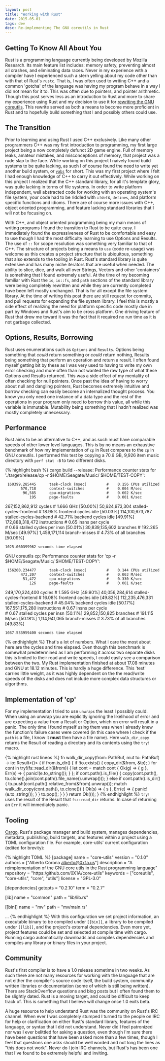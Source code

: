 ```yaml
---
layout: post
title: "Working with Rust"
date: 2015-05-01
tags: dev
desc: Re-implementing The GNU coreutils in Rust
---
```


## Getting To Know All About You

Rust is a programming language currently being developed by Mozilla Research.
Its main feature list includes: memory safety, preventing almost all crashes,
and eliminating data races. Never in my experience with a compiler have I
experienced such a stern yelling about my code other than with that of Rust's
`rustc`. That is, I was often used to writing C++ and a common 'gotcha' of the
language was having my program behave in a way I did not mean for it to. This
was often due to pointers, and pointer arithmetic. Though this post serves less
as an introduction to Rust and more to share my experience using Rust and my
decision to use it for [rewriting the GNU
coreutils](https://github.com/0X1A/core-utils). This rewrite served as both a
means to become more proficient in Rust and to hopefully build something that I
and possibly others could use.

## The Transition

Prior to learning and using Rust I used C++ exclusively. Like many other
programmers C++ was my first introduction to programming, my first large
project being a now completely defunct 2D game engine. Full of memory leaks,
amateur mistakes, and misconceptions of memory, that project was a rude slap to
the face. While working on this project I naively found build systems to be
quite lacking, as such I of course found the need to  write yet another build
system, or [`yabs`](https://github.com/0X1A/yabs) for short.  This was my first
project where I felt I had enough knowledge of C++ to carry it out effectively.
While working on this project I realized that the C++ standard library, for all
it's template glory, was quite lacking in terms of file systems.  In order to
write platform independent, well abstracted code for working with an operating
system's file system, your code had to be riddled with `ifdef`s, `defines`, and
platform specific functions and idioms. There are of course more issues with
C++, object oriented programming, and feature lacking standard libraries that I
will not be focusing on.

With C++, and object oriented programming being my main means of writing
programs I found the transition to Rust to be quite easy. I immediately found
the expressiveness of Rust to be comfortable and easy to use though I had the most
difficulty learning to use Options and Results.  The use of `::` for scope
resolution was something very familiar to that of C++.  The structure of
projects being a means to `use` (code re-usage) was welcome as this creates a
project structure that is ubiquitous, something that also extends to the
tooling in Rust. Rust's standard library is quite extensive and has many niche
iterators that are useful when needed. The ability to slice, dice, and walk all
over Strings, Vectors and other 'containers' is something that I found
extremely useful. At the time of my becoming familiar with Rust the `io`,
`io::fs`, and `path` sections of the standard library were being completely
rewritten and while they are currently completed have been left mostly
unchanged. That is for all except the file system library. At the time of
writing this post there are still request for commits, and pull requests for
expanding the file system library. I feel this is mostly a side effect of
realizing the need for platform specific code mostly due in part by Windows and 
Rust's aim to be cross platform. One driving feature of Rust that drew me 
toward it was the fact that it required no run time as it is not garbage 
collected.

## Options, Results, Borrowing
Rust uses enumerations such as `Options` and `Results`. Options being something
that *could* return something or *could* return nothing, Results being
something that perform an operation and return a result. I often found myself
getting bit by these as I was very used to having to write my own error
checking and more often than not wanted the raw type of what these Options and
Results returned. This was a side effect of my mentality of often checking for
null pointers. Once past the idea of having to worry about null and dangling
pointers, Rust becomes extremely intuitive and borrow checking can easily become
an internalized thought process. You know you only need one instance of a data
type and the rest of the operations in your program only need to borrow this
value, all while this variable is immutable.  Mutability being something that I
hadn't realized was mostly completely unnecessary.

## Performance

Rust aims to be an alternative to C++, and as such must have comparable speeds
of other lower level languages. This is by no means an exhaustive benchmark of
how my implementation of `cp` in Rust compares to the `cp` in GNU coreutils. I
performed this test by copying a 70.6 GB, 9,926 item music directory with `perf
stat -B` to two different disks.

{% highlight bash %}
cargo build --release:
 Performance counter stats for './target/release/cp -r $HOME/Seagate/Music/ $HOME/TEST-COPY':

     160399.285445      task-clock (msec)         #    0.156 CPUs utilized          
           570,718      context-switches          #    0.004 M/sec                  
            96,585      cpu-migrations            #    0.602 K/sec                  
               195      page-faults               #    0.001 K/sec                  
   267,152,862,912      cycles                    #    1.666 GHz                     [50.00%]
    50,624,973,304      stalled-cycles-frontend   #   18.95% frontend cycles idle    [50.03%]
   114,100,673,787      stalled-cycles-backend    #   42.71% backend  cycles idle    [49.91%]
   172,888,318,472      instructions              #    0.65  insns per cycle        
                                                  #    0.66  stalled cycles per insn [50.01%]
    30,839,135,602      branches                  #  192.265 M/sec                   [49.97%]
     1,459,171,114      branch-misses             #    4.73% of all branches         [50.09%]

    1025.060399962 seconds time elapsed

GNU coreutils cp:
 Performance counter stats for 'cp -r $HOME/Seagate/Music/ $HOME/TEST-COPY':

     156200.234477      task-clock (msec)         #    0.144 CPUs utilized          
           473,207      context-switches          #    0.003 M/sec                  
            51,472      cpu-migrations            #    0.330 K/sec                  
               126      page-faults               #    0.001 K/sec                  
   249,170,324,400      cycles                    #    1.595 GHz                     [49.90%]
    40,056,284,614      stalled-cycles-frontend   #   16.08% frontend cycles idle    [49.82%]
   112,235,476,331      stalled-cycles-backend    #   45.04% backend  cycles idle    [50.17%]
   167,551,175,280      instructions              #    0.67  insns per cycle        
                                                  #    0.67  stalled cycles per insn [50.11%]
    29,852,150,825      branches                  #  191.115 M/sec                   [50.18%]
     1,114,941,065      branch-misses             #    3.73% of all branches         [49.83%]

    1087.533959400 seconds time elapsed

{% endhighlight %}
That's a lot of numbers. What I care the most about here are the cycles and
time elapsed. Even though this benchmark is somewhat predetermined as I am
performing it across two separate disks this is limited to their read and write
speeds, I could easily see a comparison between the two. My Rust implementation
finished at about 17.08 minutes and GNU at 18.12 minutes. This is hardly a huge
difference. This 'test' carries little weight, as it was highly dependent on
the the read/write speeds of the disks and does not include more complex data
structures or algorithms.

## Implementation of 'cp'

For my implementation I tried to use `unwraps` the least I possibly could. When
using an unwrap you are explicitly ignoring the likelihood of error and are
expecting a value from a Result or Option, which on error will result in a
panic. The only time I found myself using them was when I already knew the
function's failure cases were covered (in this case where I check if the `path`
is a file, I know it **must** then have a file name). Here `walk_dir_copy`
returns the Result of reading a directory and its contents using the `try!`
macro.

{% highlight rust lineos %}
fn walk_dir_copy(from: PathBuf, mut to: PathBuf) -> io::Result<()> {
    if from.is_dir() {
        if !to.exists() {
            copy_dir(&from, &to);
        }
        for cont in try!(fs::read_dir(&from)) {
            let cont = match cont {
                Ok(g) => { g },
                Err(e) => {
                    panic!(e.to_string());
                }
            };
            if cont.path().is_file() {
                copy(cont.path(),
                to.clone().join(cont.path().file_name().unwrap()));
            } else if cont.path().is_dir() {
                to.push(cont.path().relative_from(&from).unwrap());
                match walk_dir_copy(cont.path(), to.clone()) {
                    Ok(s) => { s },
                    Err(e) => {
                        panic!(e.to_string());
                    }
                }
                to.pop();
            }
        }
    }
    return Ok(());
}
{% endhighlight %}
`try!` uses the result of the Result that `fs::read_dir` returns. In case of
returning an `Err` it will immediately panic.

## Tooling

[Cargo](https://github.com/rust-lang/cargo), Rust's package manager and build
system, manages dependencies, metadata, publishing, build targets, and features
within a project using a TOML configuration file.  For example, core-utils'
current configuration (edited for brevity):

{% highlight TOML %}
[package]
name = "core-utils"
version = "0.1.0"
authors = ["Alberto Corona <alberto@0x1a.us>"]
description = "A reimplementation of the GNU core utils in the Rust programming language"
repository = "https:/github.com/0X1A/core-utils"
keywords = ["coreutils", "core-utils", "core", "utils"]
license = "GPL-3.0"

[dependencies]
getopts = "0.2.10"
term = "0.2.7"

[lib]
name = "common"
path = "lib/lib.rs"

[[bin]]
name = "mv"
path = "mv/main.rs"

...
{% endhighlight %}
With this configuration we set project information, an executable binary to be
compiled under `[[bin]]`, a library to be compiled under `[[lib]]`, and the
project's  external dependencies. Even more yet, project features could be set
and selected at compile time with cargo. Running cargo automatically downloads
and compiles dependencies and compiles any library or binary files in your
project.

## Community

Rust's first compiler is to have a 1.0 release sometime in two weeks. As such
there are not many resources for working with the language that are not either
the compiler's source code itself, the build system, community written
libraries or documentation (some of which is still being written). There are
StackOverflow questions and blog posts but I often found them to be slightly
dated. Rust is a moving target, and could be difficult to keep track of. This
is something that I believe will change once 1.0 exits beta.

A huge resource to help understand Rust was the community on Rust's IRC
channel. When ever I was completely stumped I turned to the people on IRC for
help or clarification on either Rust's standard library, features of the
language, or syntax that I did not understand. Never did I feel patronized nor
was I ever belittled for asking a question, even though I'm sure there have
been questions that have been asked more than a few times, though I feel that
questions one asks should be well worded and not long the lines as "this does
not work". Never do I join IRC channels, but Rust's has been one that I've
found to be extremely helpful and inviting.
